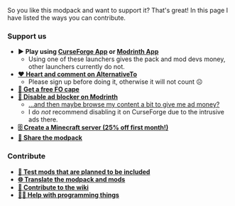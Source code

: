 So you like this modpack and want to support it? That's great! In this page I have listed the ways you can contribute.

### Support us

* **▶️ Play using [CurseForge App](https://download.fo/curseforge) or [Modrinth App](https://download.fo/modrinth)**
  * Using one of these launchers gives the pack and mod devs money, other launchers currently do not.
* **[❤️ Heart and comment on AlternativeTo](https://download.fo/rate)**
  * Please sign up before doing it, otherwise it will not count ☹️
* **[🦸 Get a free FO cape](https://wiki.download.fo/readme/free-cape)** 
* **[🛑 Disable ad blocker on Modrinth](https://docs.modrinth.com/docs/details/ads/#browser-extensions)**
  * [...and then maybe browse my content a bit to give me ad money?](https://modrinth.com/user/robotkoer)
  * I do _not_ recommend disabling it on CurseForge due to the intrusive ads there.
* **[🗄️ Create a Minecraft server (25% off first month!)](https://download.fo/host)**
* **[🔗 Share the modpack](https://download.fo)**

### Contribute

* **[🧪 Test mods that are planned to be included](https://github.com/Fabulously-Optimized/fabulously-optimized/issues?q=is%3Aissue+is%3Aopen+label%3A%22feedback%2Ftesters+wanted%22)**
* **[🌐 Translate the modpack and mods](https://download.fo/translate)** 
* **[📝 Contribute to the wiki](https://github.com/Fabulously-Optimized/wiki/issues)**
* **[🧑‍💻 Help with programming things](https://github.com/Fabulously-Optimized/fabulously-optimized/labels/help%20wanted)**
